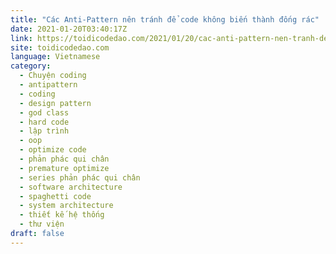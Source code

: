 ```yaml
---
title: "Các Anti-Pattern nên tránh để code không biến thành đống rác"
date: 2021-01-20T03:40:17Z
link: https://toidicodedao.com/2021/01/20/cac-anti-pattern-nen-tranh-de-code-khong-bien-thanh-dong-rac/?utm_medium=RSS&utm_source=news.12bit.vn
site: toidicodedao.com
language: Vietnamese
category:
  - Chuyện coding
  - antipattern
  - coding
  - design pattern
  - god class
  - hard code
  - lập trình
  - oop
  - optimize code
  - phản phác qui chân
  - premature optimize
  - series phản phác qui chân
  - software architecture
  - spaghetti code
  - system architecture
  - thiết kế hệ thống
  - thư viện
draft: false
---
```

